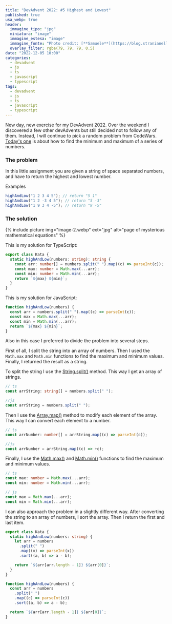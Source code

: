 ```yaml
---
title: "DevAdvent 2022: #5 Highest and Lowest"
published: true
usa_webp: true
header:
  immagine_tipo: "jpg"
  miniatura: "image"
  immagine_estesa: "image"
  immagine_fonte: "Photo credit: [**Samuele**](https://blog.stranianelli.com/)"
  overlay_filter: rgba(79, 79, 79, 0.5)
date: "2022-12-05 10:00"
categories:
  - devadvent
  - js
  - ts
  - javascript
  - typescript
tags:
  - devadvent
  - js
  - ts
  - javascript
  - typescript
---
```


New day, new exercise for my DevAdvent 2022. Over the weekend I discovered a few other devAdvents but still decided not to follow any of them. Instead, I will continue to pick a random problem from CodeWars. [Today's one](https://www.codewars.com/kata/554b4ac871d6813a03000035) is about how to find the minimum and maximum of a series of numbers.

### The problem

In this little assignment you are given a string of space separated numbers, and have to return the highest and lowest number.

Examples

```js
highAndLow("1 2 3 4 5"); // return "5 1"
highAndLow("1 2 -3 4 5"); // return "5 -3"
highAndLow("1 9 3 4 -5"); // return "9 -5"
```

### The solution

{% include picture img="image-2.webp" ext="jpg" alt="page of mysterious mathematical equations" %}

This is my solution for TypeScript:

```ts
export class Kata {
  static highAndLow(numbers: string): string {
    const arr: number[] = numbers.split(" ").map((c) => parseInt(c));
    const max: number = Math.max(...arr);
    const min: number = Math.min(...arr);
    return `${max} ${min}`;
  }
}
```

This is my solution for JavaScript:

```js
function highAndLow(numbers) {
  const arr = numbers.split(" ").map((c) => parseInt(c));
  const max = Math.max(...arr);
  const min = Math.min(...arr);
  return `${max} ${min}`;
}
```

Also in this case I preferred to divide the problem into several steps.

First of all, I split the string into an array of numbers. Then I used the `Math.max` and `Math.min` functions to find the maximum and minimum values. Finally, I returned the result as a string.

To split the string I use the [String.split()](https://developer.mozilla.org/en-US/docs/Web/JavaScript/Reference/Global_Objects/String/split) method. This way I get an array of strings.

```ts
// ts
const arrString: string[] = numbers.split(" ");

//js
const arrString = numbers.split(" ");
```

Then I use the [Array.map()](https://developer.mozilla.org/en-US/docs/Web/JavaScript/Reference/Global_Objects/Array/map) method to modify each element of the array. This way I can convert each element to a number.

```ts
// ts
const arrNumber: number[] = arrString.map((c) => parseInt(c));

//js
const arrNumber = arrString.map((c) => +c);
```

Finally, I use the [Math.max()](https://developer.mozilla.org/en-US/docs/Web/JavaScript/Reference/Global_Objects/Math/max) and [Math.min()](https://developer.mozilla.org/en-US/docs/Web/JavaScript/Reference/Global_Objects/Math/min) functions to find the maximum and minimum values.

```ts
// ts
const max: number = Math.max(...arr);
const min: number = Math.min(...arr);

// js
const max = Math.max(...arr);
const min = Math.min(...arr);
```

I can also approach the problem in a slightly different way. After converting the string to an array of numbers, I sort the array. Then I return the first and last item.

```ts
export class Kata {
  static highAndLow(numbers: string) {
    let arr = numbers
      .split(" ")
      .map((x) => parseInt(x))
      .sort((a, b) => a - b);

    return `${arr[arr.length - 1]} ${arr[0]}`;
  }
}
```

```js
function highAndLow(numbers) {
  const arr = numbers
    .split(" ")
    .map((c) => parseInt(c))
    .sort((a, b) => a - b);

  return `${arr[arr.length - 1]} ${arr[0]}`;
}
```
